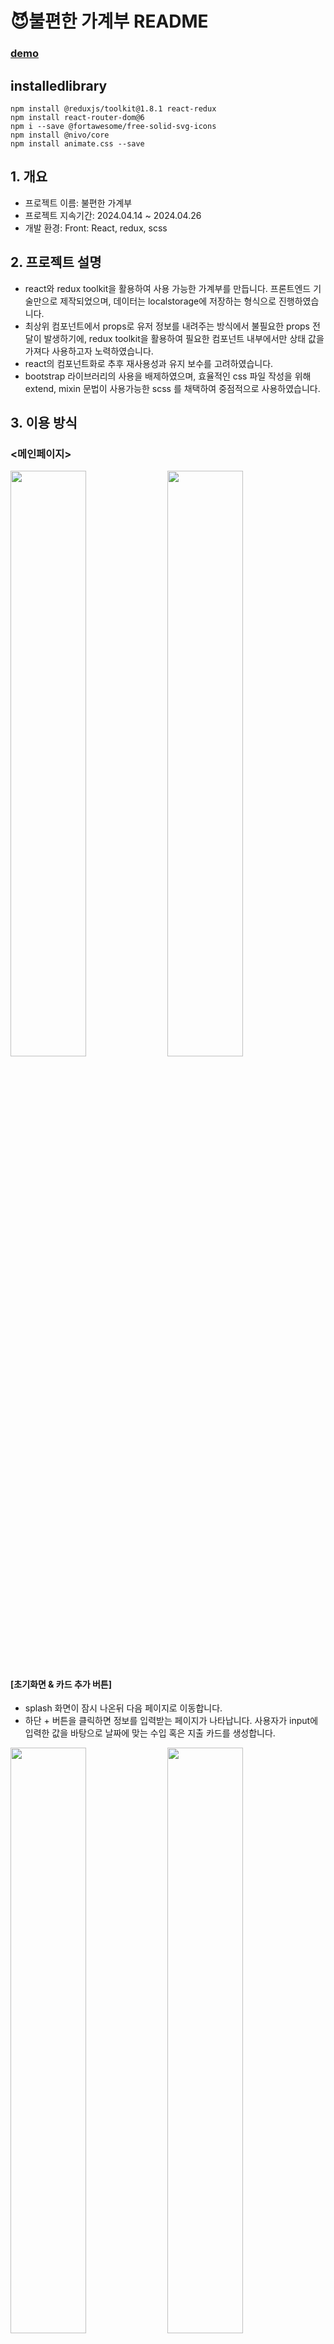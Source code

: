 # 😈불편한 가계부 README
### [demo](https://pvvng.github.io/hostHousehold/)

## installedlibrary
    npm install @reduxjs/toolkit@1.8.1 react-redux
    npm install react-router-dom@6
    npm i --save @fortawesome/free-solid-svg-icons
    npm install @nivo/core
    npm install animate.css --save

## 1. 개요
- 프로젝트 이름: 불편한 가계부
- 프로젝트 지속기간: 2024.04.14 ~ 2024.04.26
- 개발 환경: Front: React, redux, scss

## 2. 프로젝트 설명
- react와 redux toolkit을 활용하여 사용 가능한 가계부를 만듭니다. 프론트엔드 기술만으로 제작되었으며, 데이터는 localstorage에 저장하는 형식으로 진행하였습니다.
- 최상위 컴포넌트에서 props로 유저 정보를 내려주는 방식에서 불필요한 props 전달이 발생하기에, redux toolkit을 활용하여 필요한 컴포넌트 내부에서만 상태 값을 가져다 사용하고자 노력하였습니다. 
- react의 컴포넌트화로 추후 재사용성과 유지 보수를 고려하였습니다.
- bootstrap 라이브러리의 사용을 배제하였으며, 효율적인 css 파일 작성을 위해 extend, mixin 문법이 사용가능한 scss 를 채택하여 중점적으로 사용하였습니다.

## 3. 이용 방식

### <메인페이지>        
<div>
<img src = 'https://github.com/pvvng/hostHousehold/assets/112927193/d6c7598d-c81f-4a70-be46-19122149d961' width='49%'/>
<img src = 'https://github.com/pvvng/hostHousehold/assets/112927193/8b1f86b8-ac39-471f-8b35-0368f220731e' width='49%'/>
</div>

#### [초기화면 & 카드 추가 버튼]
- splash 화면이 잠시 나온뒤 다음 페이지로 이동합니다.
- 하단 + 버튼을 클릭하면 정보를 입력받는 페이지가 나타납니다. 사용자가 input에 입력한 값을 바탕으로 날짜에 맞는 수입 혹은 지출 카드를 생성합니다.

<div>
<img src = 'https://github.com/pvvng/hostHousehold/assets/112927193/6eaf0f2f-055c-4176-a939-c5b00f14a52b' width='49%',/>
<img src = 'https://github.com/pvvng/hostHousehold/assets/112927193/ecb5a277-9bd1-4786-9fd4-14a11926f145' width='49%'/>
</div>

#### [월 별 캐러셀 & 옵션 수정 및 삭제]
- 현재 달(month)를 기준으로 캐러셀의 디폴트 위치가 정해지며, 캐러셀을 움직이면 현재 위치에 따른 카드가 출력됩니다.
- select의 옵션 수정 및 삭제가 가능합니다. 옵션 값을 받는 input 태그가 비어있으면 옵션을 삭제합니다.

<div>
<img src = 'https://github.com/pvvng/hostHousehold/assets/112927193/1399334c-e206-4fbb-9ed6-1715ca2de4cc' width='49%'/>
<img src = 'https://github.com/pvvng/hostHousehold/assets/112927193/669b35bd-a0d4-421c-9a1c-e19371eb30fc' width='49%'/>
</div>

#### [수입/지출 navbar & 날짜별 카드 생성 & 카드 삭제 기능]
- 같은 날짜로 생성된 카드는 하나의 날짜 카드로 묶여서 생성됩니다. 또한, 생성되는 카드는 느린 날짜 순서대로 정렬됩니다. 캐러셀 아래에 위치한 수입/지출 navbar는 현재 달의 총 수입과 총 지출을 표시합니다.
- 카드를 터치해서 원하는 카드를 삭제할 수 있습니다.

<div align = 'center'>
<img src = 'https://github.com/pvvng/hostHousehold/assets/112927193/5da80e31-4fa4-4ffd-bb62-44a0af8904c1' width='49%'/>
</div>

#### [검색 버튼]
- 하단 검색 버튼을 클릭하면 숨겨진 input이 나타납니다. 해당 input에 입력받은 값을 바탕으로 현재 생성된 카드 중에서 일치하는 값만을 보여줍니다.

---

### <통계 페이지>

<div align = 'center'>
<img src = 'https://github.com/pvvng/hostHousehold/assets/112927193/077c00d5-d194-477b-8d86-3ab58c09bbe8' width='49%'/>
</div>

#### [통계 그래프]
- 해당 월에 수입과 지출을 nivo library 그래프로 보여줍니다. 메인 페이지와 마찬가지로, 캐러셀을 움직이면 현재 캐러셀 위치에 맞는 값을 보여줍니다. 

---

### <예산/자산 페이지>

<div>
<img src = 'https://github.com/pvvng/hostHousehold/assets/112927193/d949cc60-8aa4-46f8-bc67-ddee1d009b3f' width='49%'/>
<img src = 'https://github.com/pvvng/hostHousehold/assets/112927193/83b24cdf-21fc-42a6-ba4e-f1a60e2a13fd' width='49%''/>
</div>

#### [예산 설정 & 현재 자산]
- 예산/자산 페이지 상단 버튼을 클릭해서 예산 혹은 자산 페이지를 확인 가능합니다.
- 예산 설정 버튼을 통해 사용자가 원하는 예산 설정이 가능하며, 예산을 초과하였으면 진행 바의 색이 붉게 변합니다.
- 자산 페이지에서는 현재 자산이 얼마나 남았으며, 현재 자산 현황을 확인 가능합니다.

## 4. 프로젝트 중 어려웠던 부분

- 데이터 정리가 가장 어려웠습니다. 현업에서 실제로 사용되는 데이터가 어떤 형식인지는 알지 못하는 상태로 해당 프로젝트를 시작했기 때문에 임의로 데이터를 구성하였는데, 처음 구성한 데이터 구조가 굉장히 비효율적이고 복잡했기 때문에 이를 처리하는 것에 상당히 애를 먹었습니다.
- localstorage에 사용자 데이터를 저장할 때 다른 페이지로 이동하고 메인페이지로 다시 이동하면 localstorage가 초기화 되는 문제가 있었습니다. 이를 컴포넌트가 새롭게 mount 되면 state는 초기화 되고, 초기화된 state를 localstorage에 저장하기에 발생하는 문제라고 판단하였고, 개선 방안으로 redux toolkit에 데이터를 저장하고 이를 localstorage에 불가변하게 저장하는 형식으로 변경하여 문제를 해결하였습니다.
- 메인 페이지에서 카드가 일정 갯수 이상 추가되면 메인 페이지의 width가 약간 커지는 문제가 있었습니다. 원인 파악 결과, 이는 스크롤이 추가되면서 뷰포트의 넓이가 달라지고, 달라진 뷰포트의 크기만큼 메인페이지의 width가 커졌기에 발생한 문제라고 판단했습니다. 메인페이지의 width를 calc(100vw - 스크롤 넓이) 를 통해 해결하려고 하였으나 실패하였고, 결국 css에서 body 태그에 직접 접근하여 스크롤 넓이를 조절하는 방식으로 문제를 해결했습니다.

## 4. 후기
### 추후 추가하고 싶은 기능 혹은 느낀 점


✔ 카드를 삭제하는 버튼 뿐 아니라, 카드의 내용을 변경하는 기능을 추가하고 싶습니다.


✔ 실제 BE와 통신하는 구조로 개편하고 싶습니다. 프로젝트를 하면서 데이터를 처리하고 저장할 때마다 통신을 통해서 데이터를 저장했다면 더 효율적인 데이터 저장이 가능했겠다라는 생각이 들었습니다. 후에 개편을 할 기회가 생긴다면 BE 팀원과 함께 하거나, JSON 파일을 이용한 AJEX 통신을 구현하고자 합니다


✔ 큰 그림을 그리는 것이 얼마나 중요한지 알게되었습니다. 프로젝트를 진행하면서 그때 그때마다 생각나는 기능을 추가하다 보니, 프로젝트 후반엔 내가 어떤 기능을 어떻게 추가했는지 기억이 잘 나지 않고, 컴포넌트 구조도 꼬여서 이를 해결하는데 상당히 힘들었던 기억이 있습니다. 다음 프로젝트에서는 먼저 구현할 기능과 react 컴포넌트 구조의 틀을 먼저 짜놓고, 프로젝트를 시작하는 것이 효율적일 것이라 생각합니다. 
